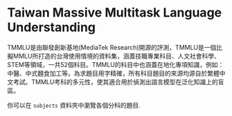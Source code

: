 # Taiwan Massive Multitask Language Understanding

TMMLU是由聯發創新基地(MediaTek Research)開源的評測，TMMLU是一個比擬MMLU所打造的台灣使用情境的資料集，涵蓋技職專業科目、人文社會科學、STEM等領域，一共52個科目。TMMLU的科目中也涵蓋在地化專項知識，例如：中醫、中式麵食加工等。為求題目用字精確，所有科目題目的來源均源自於繁體中文考試。TMMLU考科的多元性，使其適合用於偵測出語言模型在泛化知識上的盲區。

你可以在 `subjects` 資料夾中瀏覽各個分科的題目.
